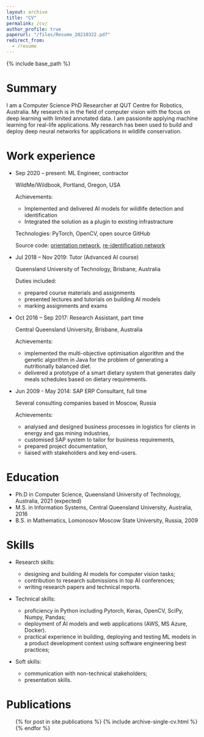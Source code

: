 ```yaml
---
layout: archive
title: "CV"
permalink: /cv/
author_profile: true
paperurl: "/files/Resume_20210322.pdf"
redirect_from:
  - /resume
---
```


{% include base_path %}

Summary
======

I am a Computer Science PhD Researcher at QUT Centre for Robotics, Australia. My research is in the field of computer vision with the focus on deep learning with limited annotated data.
I am passionite applying machine learning for real-life applications.
My research has been used to build and deploy deep neural networks for applications in wildlife conservation. 

Work experience
======

* Sep 2020 – present: ML Engineer, contractor

  WildMe/Wildbook, Portland, Oregon, USA

  Achievements:
    * Implemented and delivered AI models for wildlife detection and identification
    * Integrated the solution as a plugin to existing infrastracture

  Technologies: PyTorch, OpenCV, open source GitHub

  Source code: [orientation network](https://github.com/WildMeOrg/wbia-plugin-orientation), [re-identification network](https://github.com/olgamoskvyak/wbia-plugin-pie-v2)


* Jul 2018 – Nov 2019: Tutor (Advanced AI course)

  Queensland University of Technology, Brisbane, Australia

  Duties included:
    * prepared course materials and assignments
    * presented lectures and tutorials on building AI models
    * marking assignments and exams


* Oct 2016 – Sep 2017: Research Assistant, part time

  Central Queensland University, Brisbane, Australia

  Achievements:
    * implemented the multi-objective optimisation algorithm and the genetic algorithm in Java for the problem of generating a nutritionally balanced diet.
    * delivered a prototype of a smart dietary system that generates daily meals schedules based on dietary requirements.



* Jun 2009 - May 2014: SAP ERP Consultant, full time

  Several consulting companies based in Moscow, Russia
  
  Achievements:
    * analysed and designed business processes in logistics for clients in energy and gas mining industries,
    * customised SAP system to tailor for business requirements, 
    * prepared project documentation,
    * liaised with stakeholders and key end-users.


Education
======
* Ph.D in Computer Science, Queensland University of Technology, Australia, 2021 (expected)
* M.S. in Information Systems, Central Queensland University, Australia, 2016
* B.S. in Mathematics, Lomonosov Moscow State University, Russia, 2009


Skills
======
* Research skills:
  * designing and building AI models for computer vision tasks;
  * contribution to research submissions in top AI conferences;
  * writing research papers and technical reports.

* Technical skills:
  * proficiency in Python including Pytorch, Keras, OpenCV, SciPy, Numpy, Pandas;
  * deployment of AI models and web applications (AWS, MS Azure, Docker).
  * practical experience in building, deploying and testing ML models in a product development context using software engineering best practices;

* Soft skills:
  * communication with non-technical stakeholders;
  * presentation skills.

Publications
======
  <ul>{% for post in site.publications %}
    {% include archive-single-cv.html %}
  {% endfor %}</ul>


